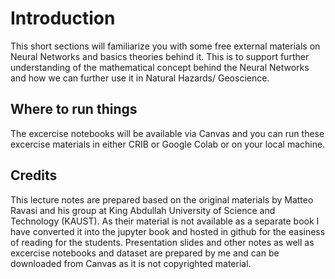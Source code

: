 # Introduction
This short sections will familiarize you with some free external materials on Neural Networks and basics theories behind it. 
This is to support further understanding of the mathematical concept behind the Neural Networks and how we can further use it in Natural Hazards/ Geoscience.

## Where to run things

The excercise notebooks will be available via Canvas and you can run these excercise materials in either CRIB or Google Colab or on your local machine.

## Credits
This lecture notes are prepared based on the original materials by Matteo Ravasi and his group at King Abdullah University of Science and Technology (KAUST). As their material is not available as a separate book I have converted it into the jupyter book and hosted in github for the easiness of reading for the students. Presentation slides and other notes as well as excercise notebooks and dataset are prepared by me and can be downloaded from Canvas as it is not copyrighted material. 